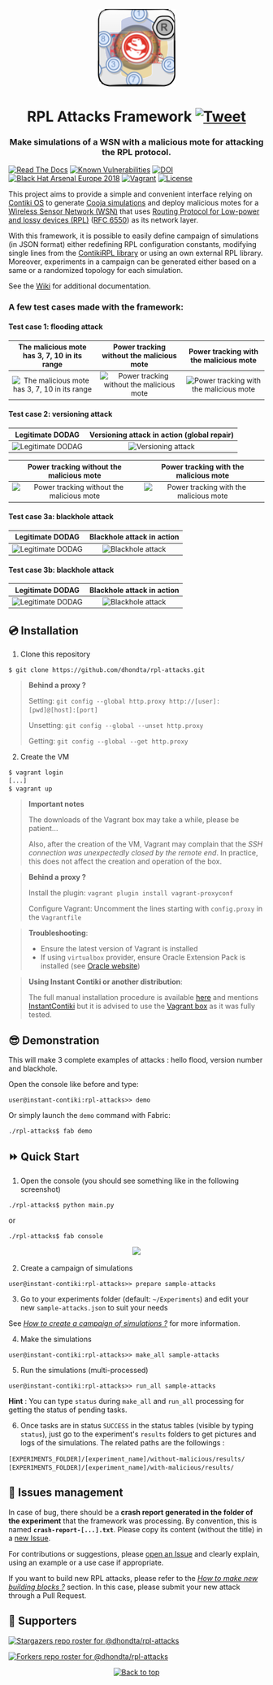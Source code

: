 <p align="center"><img src="https://github.com/dhondta/rpl-attacks/raw/master/doc/imgs/logo.png"></p>
<h1 align="center">RPL Attacks Framework <a href="https://twitter.com/intent/tweet?text=RPL%20Attacks%20Framework%20-%20Framework%20for%20simulating%20WSN%20with%20a%20malicious%20mote%20based%20on%20Contiki%20for%20attacking%20the%20RPL%20protocol.%0D%0Ahttps%3a%2f%2fgithub%2ecom%2fdhondta%2frpl-attacks%0D%0A&hashtags=python,simulation,framework,contiki,rpl,wsn,sensors"><img src="https://img.shields.io/badge/Tweet--lightgrey?logo=twitter&style=social" alt="Tweet" height="20"/></a></h1>
<h3 align="center">Make simulations of a WSN with a malicious mote for attacking the RPL protocol.</h3>

[![Read The Docs](https://readthedocs.org/projects/rpl-attacks/badge/?version=latest)](https://rpl-attacks.readthedocs.io/en/latest/?badge=latest)
[![Known Vulnerabilities](https://snyk.io/test/github/dhondta/rpl-attacks/badge.svg?targetFile=requirements.txt)](https://snyk.io/test/github/dhondta/rpl-attacks?targetFile=requirements.txt)
[![DOI](https://zenodo.org/badge/22624/dhondta/rpl-attacks.svg)](https://zenodo.org/badge/latestdoi/22624/dhondta/rpl-attacks)
[![Black Hat Arsenal Europe 2018](https://raw.githubusercontent.com/toolswatch/badges/master/arsenal/europe/2018.svg?sanitize=true)](https://www.blackhat.com/eu-18/arsenal/schedule/index.html#rpl-attacks-framework-attacking-rpl-in-wsns-12671)
[![Vagrant](https://img.shields.io/badge/vagrant-1.0.0-blue.svg)](https://app.vagrantup.com/dhondta/boxes/rpl-attacks)
[![License](https://img.shields.io/badge/license-AGPLv3-lightgrey)](https://github.com/dhondta/rpl-attacks/blob/master/LICENSE)


This project aims to provide a simple and convenient interface relying on [Contiki OS](https://github.com/contiki-os/contiki) to generate [Cooja simulations](https://anrg.usc.edu/contiki/index.php/Cooja_Simulator) and deploy malicious motes for a [Wireless Sensor Network (WSN)](https://en.wikipedia.org/wiki/Wireless_sensor_network) that uses [Routing Protocol for Low-power and lossy devices (RPL)](https://www.ietf.org/proceedings/94/slides/slides-94-rtgarea-2.pdf) ([RFC 6550](https://tools.ietf.org/html/rfc6550)) as its network layer.

With this framework, it is possible to easily define campaign of simulations (in JSON format) either redefining RPL configuration constants, modifying single lines from the [ContikiRPL library](https://github.com/contiki-os/contiki/tree/master/core/net/rpl) or using an own external RPL library. Moreover, experiments in a campaign can be generated either based on a same or a randomized topology for each simulation.

See the [Wiki](https://github.com/dhondta/rpl-attacks/wiki) for additional documentation.

### A few test cases made with the framework:

#### Test case 1: flooding attack

The malicious mote has 3, 7, 10 in its range                               |  Power tracking without the malicious mote                                                |  Power tracking with the malicious mote
:-------------------------------------------------------------------------:|:-----------------------------------------------------------------------------------------:|:------------------------------------------------------------------------------------:
![The malicious mote has 3, 7, 10 in its range](https://github.com/dhondta/rpl-attacks/raw/master/doc/imgs/flooding-dag.png) | ![Power tracking without the malicious mote](https://github.com/dhondta/rpl-attacks/raw/master/doc/imgs/flooding-powertracking-without.png) | ![Power tracking with the malicious mote](https://github.com/dhondta/rpl-attacks/raw/master/doc/imgs/flooding-powertracking-with.png)

#### Test case 2: versioning attack

Legitimate DODAG                                         |  Versioning attack in action (global repair)
:-------------------------------------------------------:|:-----------------------------------------------------:
![Legitimate DODAG](https://github.com/dhondta/rpl-attacks/raw/master/doc/imgs/versioning-dag-without.png) | ![Versioning attack](https://github.com/dhondta/rpl-attacks/raw/master/doc/imgs/versioning-dag-with.png)

Power tracking without the malicious mote                          |  Power tracking with the malicious mote
:-----------------------------------------------------------------:|:---------------------------------------------------------------:
![Power tracking without the malicious mote](https://github.com/dhondta/rpl-attacks/raw/master/doc/imgs/versioning-powertracking-without.png) | ![Power tracking with the malicious mote](https://github.com/dhondta/rpl-attacks/raw/master/doc/imgs/versioning-powertracking-with.png)

#### Test case 3a: blackhole attack

Legitimate DODAG                                               |  Blackhole attack in action
:-------------------------------------------------------------:|:-----------------------------------------------------------:
![Legitimate DODAG](https://github.com/dhondta/rpl-attacks/raw/master/doc/imgs/blackhole-attack-ex1-without.png) | ![Blackhole attack](https://github.com/dhondta/rpl-attacks/raw/master/doc/imgs/blackhole-attack-ex1-with.png)

#### Test case 3b: blackhole attack

Legitimate DODAG                                               |  Blackhole attack in action
:-------------------------------------------------------------:|:-----------------------------------------------------------:
![Legitimate DODAG](https://github.com/dhondta/rpl-attacks/raw/master/doc/imgs/blackhole-attack-ex2-without.png) | ![Blackhole attack](https://github.com/dhondta/rpl-attacks/raw/master/doc/imgs/blackhole-attack-ex2-with.png)


## :cd: Installation

1. Clone this repository

 ```
 $ git clone https://github.com/dhondta/rpl-attacks.git
 ```
 
 > **Behind a proxy ?**
 > 
 > Setting: `git config --global http.proxy http://[user]:[pwd]@[host]:[port]`
 > 
 > Unsetting: `git config --global --unset http.proxy`
 > 
 > Getting: `git config --global --get http.proxy`

2. Create the VM

 ```
 $ vagrant login
 [...]
 $ vagrant up
 ```
 
 > **Important notes**
 > 
 > The downloads of the Vagrant box may take a while, please be patient...
 > 
 > Also, after the creation of the VM, Vagrant may complain that the *SSH connection was unexpectedly closed by the remote end*. In practice, this does not affect the creation and operation of the box.
 
 > **Behind a proxy ?**
 > 
 > Install the plugin: `vagrant plugin install vagrant-proxyconf`
 > 
 > Configure Vagrant: Uncomment the lines starting with `config.proxy` in the `Vagrantfile`

 > **Troubleshooting**:
 > 
 > - Ensure the latest version of Vagrant is installed
 > - If using `virtualbox` provider, ensure Oracle Extension Pack is installed (see [Oracle website](https://www.google.be/#q=virtualbox+oracle+extension+pack+install))

 > **Using Instant Contiki or another distribution**:
 > 
 > The full manual installation procedure is available [here](https://rpl-attacks.readthedocs.io/en/latest/install/#manual-installation) and mentions [InstantContiki](https://sourceforge.net/projects/contiki/files/Instant%20Contiki/) but it is advised to use the [Vagrant box](https://app.vagrantup.com/dhondta/boxes/rpl-attacks) as it was fully tested.


## :sunglasses: Demonstration

This will make 3 complete examples of attacks : hello flood, version number and blackhole.

Open the console like before and type:

 ```
 user@instant-contiki:rpl-attacks>> demo
 ```

Or simply launch the `demo` command with Fabric:

 ```
 ./rpl-attacks$ fab demo
 ```


## :fast_forward: Quick Start

1. Open the console (you should see something like in the following screenshot)

 ```
 ./rpl-attacks$ python main.py
 ```

 or

 ```
 ./rpl-attacks$ fab console
 ```
 
 <p align="center"><img src="https://github.com/dhondta/rpl-attacks/raw/master/doc/imgs/rpl-attacks.png"></p>

2. Create a campaign of simulations

 ```
 user@instant-contiki:rpl-attacks>> prepare sample-attacks
 ```

3. Go to your experiments folder (default: `~/Experiments`) and edit your new `sample-attacks.json` to suit your needs

  See [*How to create a campaign of simulations ?*](https://github.com/dhondta/rpl-attacks/blob/master/doc/campaigns.md) for more information.

4. Make the simulations

 ```
 user@instant-contiki:rpl-attacks>> make_all sample-attacks
 ```

5. Run the simulations (multi-processed)

 ```
 user@instant-contiki:rpl-attacks>> run_all sample-attacks
 ```

  **Hint** : You can type ``status`` during ``make_all`` and ``run_all`` processing for getting the status of pending tasks.

6. Once tasks are in status ``SUCCESS`` in the status tables (visible by typing ``status``), just go to the experiment's ``results`` folders to get pictures and logs of the simulations. The related paths are the followings :

 ``[EXPERIMENTS_FOLDER]/[experiment_name]/without-malicious/results/``
 ``[EXPERIMENTS_FOLDER]/[experiment_name]/with-malicious/results/``

 
## :grimacing: Issues management

In case of bug, there should be a **crash report generated in the folder of the experiment** that the framework was processing. By convention, this is named **`crash-report-[...].txt`**. Please copy its content (without the title) in a [new Issue](https://github.com/dhondta/rpl-attacks/issues/new).
 
For contributions or suggestions, please [open an Issue](https://github.com/dhondta/rpl-attacks/issues/new) and clearly explain, using an example or a use case if appropriate.

If you want to build new RPL attacks, please refer to the [*How to make new building blocks ?*](https://github.com/dhondta/rpl-attacks/blob/master/doc/building-blocks.md) section. In this case, please submit your new attack through a Pull Request.


## :clap:  Supporters

[![Stargazers repo roster for @dhondta/rpl-attacks](https://reporoster.com/stars/dark/dhondta/rpl-attacks)](https://github.com/dhondta/rpl-attacks/stargazers)

[![Forkers repo roster for @dhondta/rpl-attacks](https://reporoster.com/forks/dark/dhondta/rpl-attacks)](https://github.com/dhondta/rpl-attacks/network/members)

<p align="center"><a href="#"><img src="https://img.shields.io/badge/Back%20to%20top--lightgrey?style=social" alt="Back to top" height="20"/></a></p>
